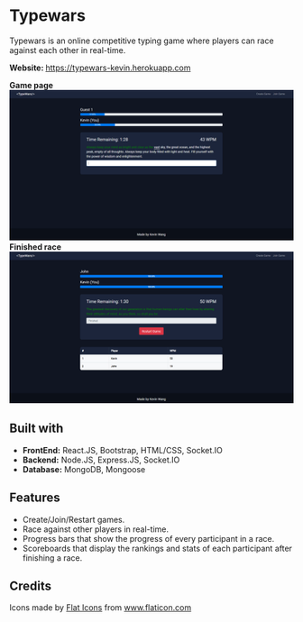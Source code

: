 <h1>Typewars</h1>
<p>Typewars is an online competitive typing game where players can race against each other in real-time.</p>


<b>Website: </b> <a href="https://typewars-kevin.herokuapp.com">https://typewars-kevin.herokuapp.com</a>

<b>Game page</b>
<img width="1438" alt="screenshot" src="images/game1.png">
</br>
<b>Finished race</b>
<img width="1438" alt="screenshot" src="images/game2.png">

<h2>Built with</h2>
<ul>
    <li><b>FrontEnd:</b> React.JS, Bootstrap, HTML/CSS, Socket.IO </li>
    <li><b>Backend:</b> Node.JS, Express.JS, Socket.IO </li>
    <li><b>Database:</b> MongoDB, Mongoose </li>
</ul>

<h2> Features </h2>
<ul>
    <li>Create/Join/Restart games.</li>
    <li>Race against other players in real-time.</li>
    <li>Progress bars that show the progress of every participant in a race.</li>
    <li>Scoreboards that display the rankings and stats of each participant after finishing a race.</li>
</ul>

<h2>Credits</h2>
<div>Icons made by <a href="https://www.flaticon.com/authors/flat-icons" title="Flat Icons">Flat Icons</a> from <a href="https://www.flaticon.com/" title="Flaticon">www.flaticon.com</a></div>